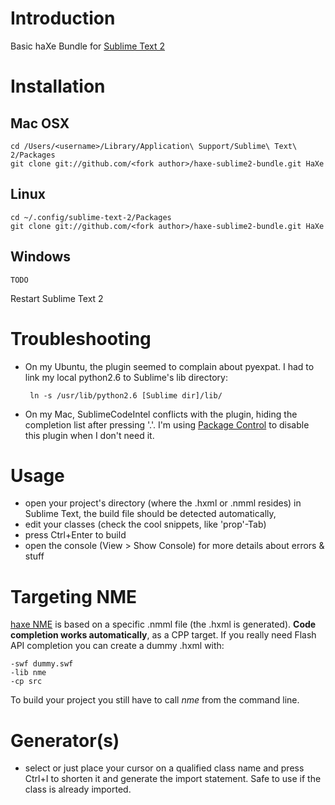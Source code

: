 # Introduction
Basic haXe Bundle for [Sublime Text 2](http://www.sublimetext.com/2)

# Installation
## Mac OSX
    cd /Users/<username>/Library/Application\ Support/Sublime\ Text\ 2/Packages
    git clone git://github.com/<fork author>/haxe-sublime2-bundle.git HaXe
## Linux
    cd ~/.config/sublime-text-2/Packages
    git clone git://github.com/<fork author>/haxe-sublime2-bundle.git HaXe
## Windows
    TODO

Restart Sublime Text 2

# Troubleshooting

 - On my Ubuntu, the plugin seemed to complain about pyexpat. I had to link my local python2.6 to Sublime's lib directory:

        ln -s /usr/lib/python2.6 [Sublime dir]/lib/

 - On my Mac, SublimeCodeIntel conflicts with the plugin, hiding the completion list after pressing '.'. I'm using [Package Control](http://wbond.net/sublime_packages/package_control) to disable this plugin when I don't need it.

# Usage

 - open your project's directory (where the .hxml or .nmml resides) in Sublime Text, the build file should be detected automatically,
 - edit your classes (check the cool snippets, like 'prop'-Tab)
 - press Ctrl+Enter to build
 - open the console (View > Show Console) for more details about errors & stuff

# Targeting NME

[haxe NME](http://www.haxenme.org/) is based on a specific .nmml file (the .hxml is generated). **Code completion works automatically**, as a CPP target. 
If you really need Flash API completion you can create a dummy .hxml with:

    -swf dummy.swf 
    -lib nme 
    -cp src

To build your project you still have to call *nme* from the command line.

# Generator(s)

 - select or just place your cursor on a qualified class name and press Ctrl+I to shorten it and generate the import statement. Safe to use if the class is already imported.
